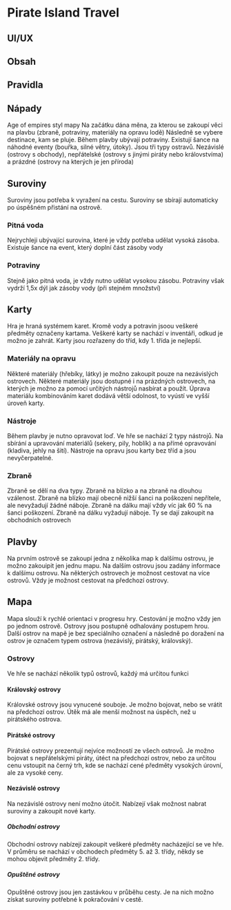 # Pirate Island Travel

## UI/UX

## Obsah

## Pravidla

## Nápady

Age of empires styl mapy
Na začátku dána měna, za kterou se zakoupí věci na plavbu (zbraně, potraviny, materiály na opravu lodě)
Následně se vybere destinace, kam se pluje. Během plavby ubývají potraviny. Existují šance na náhodné eventy (bouřka, silné větry, útoky).
Jsou tři typy ostravů. Nezávislé (ostrovy s obchody), nepřátelské (ostrovy s jinými piráty nebo královstvíma) a prázdné (ostrovy na kterých je jen příroda)

## Suroviny

Suroviny jsou potřeba k vyražení na cestu. Suroviny se sbírají automaticky po úspěšném přistání na ostrově.

### Pitná voda
Nejrychleji ubývající surovina, které je vždy potřeba udělat vysoká zásoba. Existuje šance na event, který doplní část zásoby vody

### Potraviny
Stejně jako pitná voda, je vždy nutno udělat vysokou zásobu. Potraviny však vydrží 1,5x dýl jak zásoby vody (při stejném množství)

## Karty

Hra je hraná systémem karet. Kromě vody a potravin jsoou veškeré předměty označeny kartama. Veškeré karty se nachází v inventáři, odkud je možno je zahrát. Karty jsou rozřazeny do tříd, kdy 1. třída je nejlepší.

### Materiály na opravu
Některé materiály (hřebíky, látky) je možno zakoupit pouze na nezávislých ostrovech. Některé materiály jsou dostupné i na prázdných ostrovech, na kterých je možno za pomocí určitých nástrojů nasbírat a použít. Úprava materiálu kombinováním karet dodává větší odolnost, to vyústí ve vyšší úroveň karty.

### Nástroje
Během plavby je nutno opravovat loď. Ve hře se nachází 2 typy nástrojů. Na sbírání a upravování materiálů (sekery, pily, hoblík) a na přímé opravování (kladiva, jehly na šití). Nástroje na opravu jsou karty bez tříd a jsou nevyčerpatelné.

### Zbraně

Zbraně se dělí na dva typy. Zbraně na blízko a na zbraně na dlouhou vzálenost. Zbraně na blízko mají obecně nižší šanci na poškození nepřítele, ale nevyžadují žádné náboje. Zbraně na dálku mají vždy víc jak 60 % na šanci poškození. Zbraně na dálku vyžadují náboje. Ty se dají zakoupit na obchodních ostrovech

## Plavby
Na prvním ostrově se zakoupí jedna z několika map k dalšímu ostrovu, je možno zakouipit jen jednu mapu. Na dalším ostrovu jsou zadány informace k dalšímu ostrovu. Na některých ostrovech je možnost cestovat na více ostrovů. Vždy je možnost cestovat na předchozí ostrovy.
## Mapa
Mapa slouží k rychlé orientaci v progresu hry. Cestování je možno vždy jen po jednom ostrově. Ostrovy jsou postupně odhalovány postupem hrou. Další ostrov na mapě je bez speciálního označení a následně po doražení na ostrov je označem typem ostrova (nezávislý, pirátský, královský).

### Ostrovy

Ve hře se nachází několik typů ostrovů, každý má určitou funkci

#### Královský ostrovy

Královské ostrovy jsou vynucené souboje. Je možno bojovat, nebo se vrátit na předchozí ostrov. Útěk má ale menší možnost na úspěch, než u pirátského ostrova.

#### Pirátské ostrovy

Pirátské ostrovy prezentují nejvíce možností ze všech ostrovů. Je možno bojovat s nepřátelskými piráty, útéct na předchozí ostrov, nebo za určitou cenu vstoupit na černý trh, kde se nachází cené předměty vysokých úrovní, ale za vysoké ceny.

#### Nezávislé ostrovy

Na nezávislé ostrovy není možno útočit. Nabízejí však možnost nabrat suroviny a zakoupit nové karty.

##### Obchodní ostrovy

Obchodní ostrovy nabízejí zakoupit veškeré předměty nacházející se ve hře. V průměru se nachází v obchodech předměty 5. až 3. třídy, někdy se mohou objevit předměty 2. třídy.

##### Opuštěné ostrovy

Opuštěné ostrovy jsou jen zastávkou v průběhu cesty. Je na nich možno získat suroviny potřebné k pokračování v cestě.
